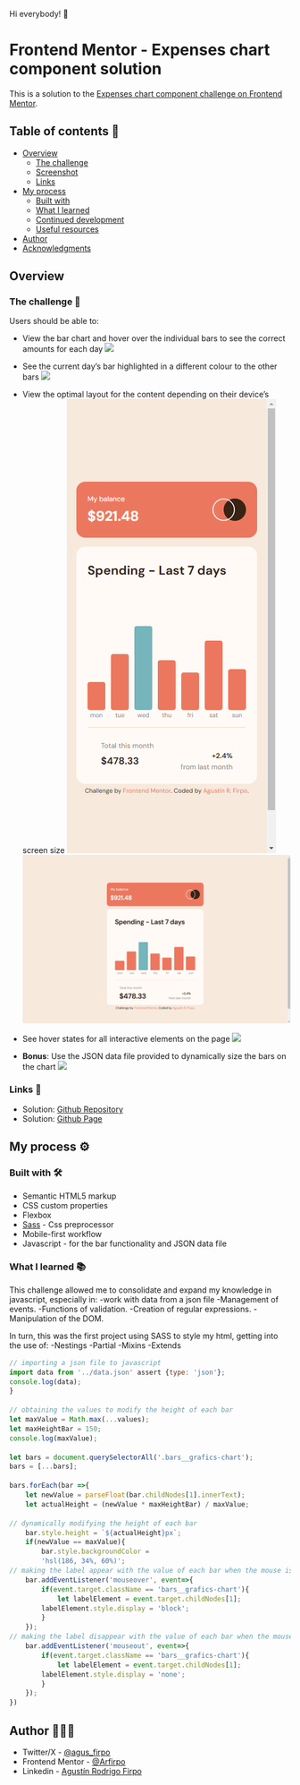 Hi everybody! 👋

# Frontend Mentor - Expenses chart component solution

This is a solution to the [Expenses chart component challenge on Frontend Mentor](https://www.frontendmentor.io/challenges/expenses-chart-component-e7yJBUdjwt).

## Table of contents 🧾

- [Overview](#overview)
  - [The challenge](#the-challenge)
  - [Screenshot](#screenshot)
  - [Links](#links)
- [My process](#my-process)
  - [Built with](#built-with)
  - [What I learned](#what-i-learned)
  - [Continued development](#continued-development)
  - [Useful resources](#useful-resources)
- [Author](#author)
- [Acknowledgments](#acknowledgments)

## Overview

### The challenge 🎯

Users should be able to:

- View the bar chart and hover over the individual bars to see the correct amounts for each day
![](./screenshot.jpg)

- See the current day’s bar highlighted in a different colour to the other bars
![](./screenshot.jpg)

- View the optimal layout for the content depending on their device’s screen size
![Mobile Design](./assets/images/mobile-design.jpg)
![Desktop Design](./assets/images/desktop-design.jpg)

- See hover states for all interactive elements on the page
![](./screenshot.jpg)


- **Bonus**: Use the JSON data file provided to dynamically size the bars on the chart
![](./screenshot.jpg)

### Links 🔗

- Solution: [Github Repository](https://github.com/Arfirpo/expenses-chart-component-main)
- Solution: [Github Page](https://arfirpo.github.io/expenses-chart-component-main/)

## My process ⚙️

### Built with 🛠️

- Semantic HTML5 markup
- CSS custom properties
- Flexbox
- [Sass](https://sass-lang.com/) - Css preprocessor
- Mobile-first workflow
- Javascript - for the bar functionality and JSON data file

### What I learned 📚

This challenge allowed me to consolidate and expand my knowledge in javascript, especially in:
-work with data from a json file
-Management of events.
-Functions of validation.
-Creation of regular expressions.
-Manipulation of the DOM.

In turn, this was the first project using SASS to style my html, getting into the use of:
-Nestings
-Partial
-Mixins
-Extends

```js
// importing a json file to javascript
import data from '../data.json' assert {type: 'json'};
console.log(data);
}

// obtaining the values to modify the height of each bar
let maxValue = Math.max(...values);
let maxHeightBar = 150;
console.log(maxValue);

let bars = document.querySelectorAll('.bars__grafics-chart');
bars = [...bars];

bars.forEach(bar =>{
    let newValue = parseFloat(bar.childNodes[1].innerText);
    let actualHeight = (newValue * maxHeightBar) / maxValue;

// dynamically modifying the height of each bar
    bar.style.height = `${actualHeight}px`;
    if(newValue == maxValue){
        bar.style.backgroundColor = 
        'hsl(186, 34%, 60%)';
// making the label appear with the value of each bar when the mouse is passed 
    bar.addEventListener('mouseover', event=>{
        if(event.target.className == 'bars__grafics-chart'){
            let labelElement = event.target.childNodes[1];
        labelElement.style.display = 'block';
        }
    });
// making the label disappear with the value of each bar when the mouse leaves 
    bar.addEventListener('mouseout', event=>{
        if(event.target.className == 'bars__grafics-chart'){
            let labelElement = event.target.childNodes[1];
        labelElement.style.display = 'none';
        }
    });
})
```

## Author 🙋🏻‍♂️

- Twitter/X - [@agus_firpo](https://twitter.com/agus_firpo)
- Frontend Mentor - [@Arfirpo](https://www.frontendmentor.io/profile/Arfirpo)
- Linkedin - [Agustín Rodrigo Firpo](https://www.linkedin.com/in/agustin-rodrigo-firpo-0aa86697/)

